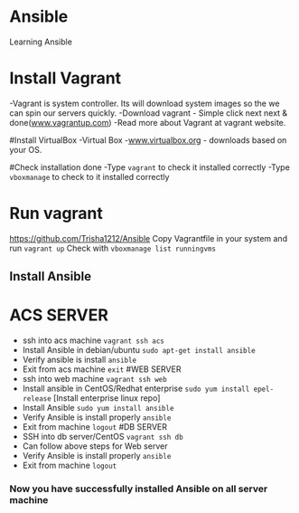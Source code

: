 # Ansible
Learning Ansible

# Install Vagrant
-Vagrant is system controller. Its will download system images so the we can spin our servers quickly.
-Download vagrant - Simple click next next & done(www.vagrantup.com)
-Read more about Vagrant at vagrant website.


#Install VirtualBox
-Virtual Box
-www.virtualbox.org - downloads based on your OS. 

#Check installation done 
-Type `vagrant` to check it installed correctly
-Type `vboxmanage` to check to it installed correctly

# Run vagrant
https://github.com/Trisha1212/Ansible
Copy Vagrantfile in your system and run `vagrant up`
Check with `vboxmanage list runningvms`

## Install Ansible
# ACS SERVER
- ssh into acs machine `vagrant ssh acs` 
- Install Ansible in debian/ubuntu `sudo apt-get install ansible` 
- Verify ansible is install `ansible`
- Exit from acs machine `exit`
#WEB SERVER
- ssh into web machine `vagrant ssh web`
- Install ansible in CentOS/Redhat enterprise `sudo yum install epel-release` [Install enterprise linux repo]
- Install Ansible `sudo yum install ansible`
- Verify Ansible is install properly `ansible`
- Exit from machine `logout`
#DB SERVER
- SSH into db server/CentOS `vagrant ssh db`
- Can follow above steps for Web server
- Verify Ansible is install properly `ansible`
- Exit from machine `logout`


### Now you have successfully installed Ansible on all server machine







